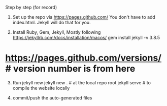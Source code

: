 Step by step (for record)

1. Set up the repo via https://pages.github.com/
You don't have to add index.html. Jekyll will do that for you.

2. Install Ruby, Gem, Jekyll, Mostly following https://jekyllrb.com/docs/installation/macos/
gem install jekyll -v 3.8.5
# https://pages.github.com/versions/ # version number is from here

3. Run jekyll new
jekyll new .  # at the local repo root
jekyll serve # to compile the website locally

4. commit/push the auto-generated files
